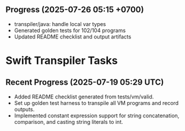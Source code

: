 ## Progress (2025-07-26 05:15 +0700)
- transpiler/java: handle local var types
- Generated golden tests for 102/104 programs
- Updated README checklist and output artifacts

# Swift Transpiler Tasks

## Recent Progress (2025-07-19 05:29 UTC)
- Added README checklist generated from tests/vm/valid.
- Set up golden test harness to transpile all VM programs and record outputs.
- Implemented constant expression support for string concatenation, comparison, and casting string literals to int.

